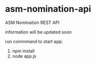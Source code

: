 # asm-nomination-api

ASM Nomination REST API

information will be updated soon

run commmand to start app:

1) npm install
2) node app.js
